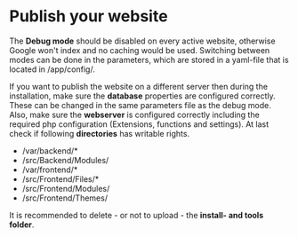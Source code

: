 # Publish your website

The **Debug mode** should be disabled on every active website, otherwise Google won't index and no caching would be used. Switching between modes can be done in the parameters, which are stored in a yaml-file that is located in /app/config/.

If you want to publish the website on a different server then during the installation, make sure the **database** properties are configured correctly. These can be changed in the same parameters file as the debug mode. Also, make sure the **webserver** is configured correctly including the required php configuration (Extensions, functions and settings). At last check if following **directories** has writable rights.

* /var/backend/*
* /src/Backend/Modules/
* /var/frontend/*
* /src/Frontend/Files/*
* /src/Frontend/Modules/
* /src/Frontend/Themes/

It is recommended to delete - or not to upload - the **install- and tools folder**.

